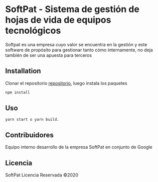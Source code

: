 # SoftPat - Sistema de gestión de hojas de vida de equipos tecnológicos

Softpat es una empresa cuyo valor se encuentra en la gestión y este software de propósito para gestionar tanto cómo internamente, no deja también de ser una apuesta para terceros

## Installation

Clonar el repositorio [repositorio](https://github.com/JoseFeliciano-spec/softpat.git), luego instala los paquetes

```bash
npm install
```

## Uso

```
yarn start o yarn build.
```

## Contribuidores
Equipo interno desarrollo de la empresa SoftPat en conjunto de Google

## Licencia
SoftPat Licencia Reservada ©2020